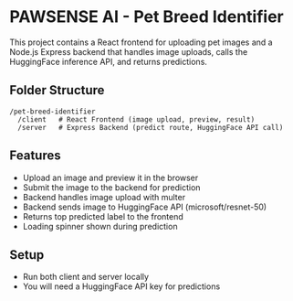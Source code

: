 
# PAWSENSE AI - Pet Breed Identifier

This project contains a React frontend for uploading pet images and a Node.js Express backend that handles image uploads, calls the HuggingFace inference API, and returns predictions.

## Folder Structure

```
/pet-breed-identifier
  /client   # React Frontend (image upload, preview, result)
  /server   # Express Backend (predict route, HuggingFace API call)
```

## Features

- Upload an image and preview it in the browser
- Submit the image to the backend for prediction
- Backend handles image upload with multer
- Backend sends image to HuggingFace API (microsoft/resnet-50)
- Returns top predicted label to the frontend
- Loading spinner shown during prediction

## Setup

- Run both client and server locally
- You will need a HuggingFace API key for predictions
